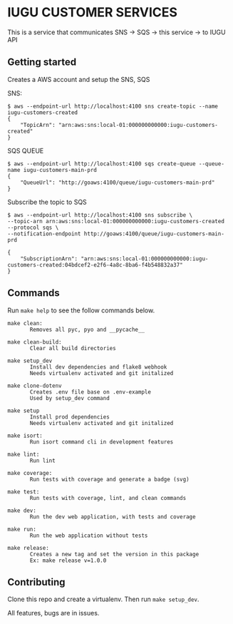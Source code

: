 # IUGU CUSTOMER SERVICES

This is a service that communicates SNS -> SQS -> this service -> to IUGU API

## Getting started

Creates a AWS account and setup the SNS, SQS

SNS:

```shell
$ aws --endpoint-url http://localhost:4100 sns create-topic --name iugu-customers-created
{
    "TopicArn": "arn:aws:sns:local-01:000000000000:iugu-customers-created"
}
```

SQS QUEUE

```shell
$ aws --endpoint-url http://localhost:4100 sqs create-queue --queue-name iugu-customers-main-prd
{
    "QueueUrl": "http://goaws:4100/queue/iugu-customers-main-prd"
}

```

Subscribe the topic to SQS

```shell
$ aws --endpoint-url http://localhost:4100 sns subscribe \
--topic-arn arn:aws:sns:local-01:000000000000:iugu-customers-created  --protocol sqs \
--notification-endpoint http://goaws:4100/queue/iugu-customers-main-prd

{
    "SubscriptionArn": "arn:aws:sns:local-01:000000000000:iugu-customers-created:04bdcef2-e2f6-4a8c-8ba6-f4b548832a37"
}

```


## Commands

Run `make help` to see the follow commands below.

```
make clean:
       Removes all pyc, pyo and __pycache__

make clean-build:
       Clear all build directories

make setup_dev
       Install dev dependencies and flake8 webhook
       Needs virtualenv activated and git initalized

make clone-dotenv
       Creates .env file base on .env-example
       Used by setup_dev command

make setup
       Install prod dependencies
       Needs virtualenv activated and git initalized

make isort:
       Run isort command cli in development features

make lint:
       Run lint

make coverage:
       Run tests with coverage and generate a badge (svg)

make test:
       Run tests with coverage, lint, and clean commands

make dev:
       Run the dev web application, with tests and coverage

make run:
       Run the web application without tests

make release:
       Creates a new tag and set the version in this package
       Ex: make release v=1.0.0
```

## Contributing

Clone this repo and create a virtualenv. Then run `make setup_dev`.

All features, bugs are in issues.

